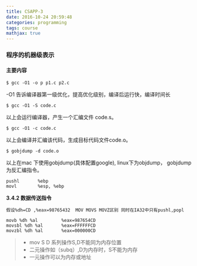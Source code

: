 ```yaml
---
title: CSAPP-3
date: 2016-10-24 20:59:48
categories: programming
tags: course
mathjax: true
---
```


### 程序的机器级表示

#### 主要内容

```
$ gcc -O1 -o p p1.c p2.c
```

-O1 告诉编译器第一级优化，提高优化级别，编译后运行快，编译时间长

```
$ gcc -O1 -S code.c
```

以上会运行编译器，产生一个汇编文件 code.s。

```
$ gcc -O1 -c code.c
```

以上会编译并汇编该代码，生成目标代码文件code.o。

```
$ gobjdump -d code.o
```

以上在mac 下使用gobjdump(具体配置google), linux下为objdump， gobjdump 为反汇编指令。

```
pushl		%ebp
movl		%esp, %ebp

```
**3.4.2 数据传送指令**

<!-- more -->

```
假设%dh=CD ,%eax=98765432  MOV MOVS MOVZ区别 同时在IA32中只有pushl,popl

movb %dh %al         %eax=987654CD
movsbl %dh %al       %eax=FFFFFFCD
movzbl %dh %al       %eax=000000CD
```
> - mov S D 系列操作S,D不能同为内存位置
> - 二元操作如（subq）,D为内存时，S不能为内存
> - 一元操作可以为内存或地址